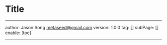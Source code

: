 # Title 
---
author: Jason Song <metaseed@gmail.com>
version: 1.0.0
tag: []
subPage: []
enable: [toc]

---

